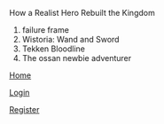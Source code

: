 
How a Realist Hero Rebuilt the Kingdom


1. failure frame
2. Wistoria: Wand and Sword
3. Tekken Bloodline
4. The ossan newbie adventurer


<nav>

<a href="/">Home</a>

<a href="/login.html">Login</a>

<a href="/register.html">Register</a>

</nav>

<div id="content"></div>
